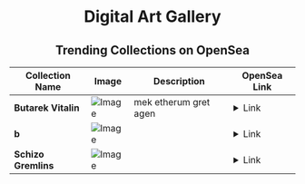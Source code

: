 <div align="center">

# Digital Art Gallery

## Trending Collections on OpenSea

| Collection Name                       | Image                                                                                     | Description                       | OpenSea Link                                                                                          |
|---------------------------------------|-------------------------------------------------------------------------------------------|-----------------------------------|--------------------------------------------------------------------------------------------------------|
| **Butarek Vitalin** | ![Image](https://i.seadn.io/s/raw/files/e8cf45d815a01dae69bda137fa82318f.png?w=500&auto=format?w=200&auto=format) | mek etherum gret agen | <details><summary>Link</summary>[Butarek Vitalin](https://opensea.io/collection/butarek-vitalin-558)</details> |
| **b** | ![Image](https://i.seadn.io/s/raw/files/0c32d68447dfdec4b4b83c9791cf39da.jpg?w=500&auto=format?w=200&auto=format) |  | <details><summary>Link</summary>[b](https://opensea.io/collection/b-2479)</details> |
| **Schizo Gremlins** | ![Image](https://i.seadn.io/s/raw/files/7ba305cbea7a1a6a31cb6e6802e80021.png?w=500&auto=format?w=200&auto=format) |  | <details><summary>Link</summary>[Schizo Gremlins](https://opensea.io/collection/schizo-gremlins-75)</details> |

</div>
